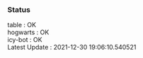### Status


table : OK  
hogwarts : OK  
icy-bot : OK  
Latest Update : 2021-12-30 19:06:10.540521
